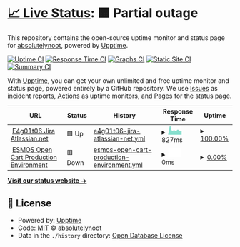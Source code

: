 # [📈 Live Status](https://absolutelynoot.github.io/e4g01t06.monitoring): <!--live status--> **🟧 Partial outage**

This repository contains the open-source uptime monitor and status page for [absolutelynoot](https://absolutelynoot.github.io/e4g01t06.monitoring), powered by [Upptime](https://github.com/upptime/upptime).

[![Uptime CI](https://github.com/absolutelynoot/e4g01t06.monitoring/workflows/Uptime%20CI/badge.svg)](https://github.com/absolutelynoot/e4g01t06.monitoring/actions?query=workflow%3A%22Uptime+CI%22)
[![Response Time CI](https://github.com/absolutelynoot/e4g01t06.monitoring/workflows/Response%20Time%20CI/badge.svg)](https://github.com/absolutelynoot/e4g01t06.monitoring/actions?query=workflow%3A%22Response+Time+CI%22)
[![Graphs CI](https://github.com/absolutelynoot/e4g01t06.monitoring/workflows/Graphs%20CI/badge.svg)](https://github.com/absolutelynoot/e4g01t06.monitoring/actions?query=workflow%3A%22Graphs+CI%22)
[![Static Site CI](https://github.com/absolutelynoot/e4g01t06.monitoring/workflows/Static%20Site%20CI/badge.svg)](https://github.com/absolutelynoot/e4g01t06.monitoring/actions?query=workflow%3A%22Static+Site+CI%22)
[![Summary CI](https://github.com/absolutelynoot/e4g01t06.monitoring/workflows/Summary%20CI/badge.svg)](https://github.com/absolutelynoot/e4g01t06.monitoring/actions?query=workflow%3A%22Summary+CI%22)

With [Upptime](https://upptime.js.org), you can get your own unlimited and free uptime monitor and status page, powered entirely by a GitHub repository. We use [Issues](https://github.com/absolutelynoot/e4g01t06.monitoring/issues) as incident reports, [Actions](https://github.com/absolutelynoot/e4g01t06.monitoring/actions) as uptime monitors, and [Pages](https://absolutelynoot.github.io/e4g01t06.monitoring) for the status page.

<!--start: status pages-->
<!-- This summary is generated by Upptime (https://github.com/upptime/upptime) -->
<!-- Do not edit this manually, your changes will be overwritten -->
<!-- prettier-ignore -->
| URL | Status | History | Response Time | Uptime |
| --- | ------ | ------- | ------------- | ------ |
| <img alt="" src="https://favicons.githubusercontent.com/e4g01t06.atlassian.net" height="13"> [E4g01t06 Jira Atlassian.net](https://e4g01t06.atlassian.net/) | 🟩 Up | [e4g01t06-jira-atlassian-net.yml](https://github.com/absolutelynoot/e4g01t06.monitoring/commits/HEAD/history/e4g01t06-jira-atlassian-net.yml) | <details><summary><img alt="Response time graph" src="./graphs/e4g01t06-jira-atlassian-net/response-time-week.png" height="20"> 827ms</summary><br><a href="https://absolutelynoot.github.io/e4g01t06.monitoring/history/e4g01t06-jira-atlassian-net"><img alt="Response time 980" src="https://img.shields.io/endpoint?url=https%3A%2F%2Fraw.githubusercontent.com%2Fabsolutelynoot%2Fe4g01t06.monitoring%2FHEAD%2Fapi%2Fe4g01t06-jira-atlassian-net%2Fresponse-time.json"></a><br><a href="https://absolutelynoot.github.io/e4g01t06.monitoring/history/e4g01t06-jira-atlassian-net"><img alt="24-hour response time 637" src="https://img.shields.io/endpoint?url=https%3A%2F%2Fraw.githubusercontent.com%2Fabsolutelynoot%2Fe4g01t06.monitoring%2FHEAD%2Fapi%2Fe4g01t06-jira-atlassian-net%2Fresponse-time-day.json"></a><br><a href="https://absolutelynoot.github.io/e4g01t06.monitoring/history/e4g01t06-jira-atlassian-net"><img alt="7-day response time 827" src="https://img.shields.io/endpoint?url=https%3A%2F%2Fraw.githubusercontent.com%2Fabsolutelynoot%2Fe4g01t06.monitoring%2FHEAD%2Fapi%2Fe4g01t06-jira-atlassian-net%2Fresponse-time-week.json"></a><br><a href="https://absolutelynoot.github.io/e4g01t06.monitoring/history/e4g01t06-jira-atlassian-net"><img alt="30-day response time 740" src="https://img.shields.io/endpoint?url=https%3A%2F%2Fraw.githubusercontent.com%2Fabsolutelynoot%2Fe4g01t06.monitoring%2FHEAD%2Fapi%2Fe4g01t06-jira-atlassian-net%2Fresponse-time-month.json"></a><br><a href="https://absolutelynoot.github.io/e4g01t06.monitoring/history/e4g01t06-jira-atlassian-net"><img alt="1-year response time 980" src="https://img.shields.io/endpoint?url=https%3A%2F%2Fraw.githubusercontent.com%2Fabsolutelynoot%2Fe4g01t06.monitoring%2FHEAD%2Fapi%2Fe4g01t06-jira-atlassian-net%2Fresponse-time-year.json"></a></details> | <details><summary><a href="https://absolutelynoot.github.io/e4g01t06.monitoring/history/e4g01t06-jira-atlassian-net">100.00%</a></summary><a href="https://absolutelynoot.github.io/e4g01t06.monitoring/history/e4g01t06-jira-atlassian-net"><img alt="All-time uptime 100.00%" src="https://img.shields.io/endpoint?url=https%3A%2F%2Fraw.githubusercontent.com%2Fabsolutelynoot%2Fe4g01t06.monitoring%2FHEAD%2Fapi%2Fe4g01t06-jira-atlassian-net%2Fuptime.json"></a><br><a href="https://absolutelynoot.github.io/e4g01t06.monitoring/history/e4g01t06-jira-atlassian-net"><img alt="24-hour uptime 100.00%" src="https://img.shields.io/endpoint?url=https%3A%2F%2Fraw.githubusercontent.com%2Fabsolutelynoot%2Fe4g01t06.monitoring%2FHEAD%2Fapi%2Fe4g01t06-jira-atlassian-net%2Fuptime-day.json"></a><br><a href="https://absolutelynoot.github.io/e4g01t06.monitoring/history/e4g01t06-jira-atlassian-net"><img alt="7-day uptime 100.00%" src="https://img.shields.io/endpoint?url=https%3A%2F%2Fraw.githubusercontent.com%2Fabsolutelynoot%2Fe4g01t06.monitoring%2FHEAD%2Fapi%2Fe4g01t06-jira-atlassian-net%2Fuptime-week.json"></a><br><a href="https://absolutelynoot.github.io/e4g01t06.monitoring/history/e4g01t06-jira-atlassian-net"><img alt="30-day uptime 100.00%" src="https://img.shields.io/endpoint?url=https%3A%2F%2Fraw.githubusercontent.com%2Fabsolutelynoot%2Fe4g01t06.monitoring%2FHEAD%2Fapi%2Fe4g01t06-jira-atlassian-net%2Fuptime-month.json"></a><br><a href="https://absolutelynoot.github.io/e4g01t06.monitoring/history/e4g01t06-jira-atlassian-net"><img alt="1-year uptime 100.00%" src="https://img.shields.io/endpoint?url=https%3A%2F%2Fraw.githubusercontent.com%2Fabsolutelynoot%2Fe4g01t06.monitoring%2FHEAD%2Fapi%2Fe4g01t06-jira-atlassian-net%2Fuptime-year.json"></a></details>
| <img alt="" src="https://favicons.githubusercontent.com/34.226.245.218" height="13"> [ESMOS Open Cart Production Environment](http://34.226.245.218/index.php?route=common/home) | 🟥 Down | [esmos-open-cart-production-environment.yml](https://github.com/absolutelynoot/e4g01t06.monitoring/commits/HEAD/history/esmos-open-cart-production-environment.yml) | <details><summary><img alt="Response time graph" src="./graphs/esmos-open-cart-production-environment/response-time-week.png" height="20"> 0ms</summary><br><a href="https://absolutelynoot.github.io/e4g01t06.monitoring/history/esmos-open-cart-production-environment"><img alt="Response time 223" src="https://img.shields.io/endpoint?url=https%3A%2F%2Fraw.githubusercontent.com%2Fabsolutelynoot%2Fe4g01t06.monitoring%2FHEAD%2Fapi%2Fesmos-open-cart-production-environment%2Fresponse-time.json"></a><br><a href="https://absolutelynoot.github.io/e4g01t06.monitoring/history/esmos-open-cart-production-environment"><img alt="24-hour response time 0" src="https://img.shields.io/endpoint?url=https%3A%2F%2Fraw.githubusercontent.com%2Fabsolutelynoot%2Fe4g01t06.monitoring%2FHEAD%2Fapi%2Fesmos-open-cart-production-environment%2Fresponse-time-day.json"></a><br><a href="https://absolutelynoot.github.io/e4g01t06.monitoring/history/esmos-open-cart-production-environment"><img alt="7-day response time 0" src="https://img.shields.io/endpoint?url=https%3A%2F%2Fraw.githubusercontent.com%2Fabsolutelynoot%2Fe4g01t06.monitoring%2FHEAD%2Fapi%2Fesmos-open-cart-production-environment%2Fresponse-time-week.json"></a><br><a href="https://absolutelynoot.github.io/e4g01t06.monitoring/history/esmos-open-cart-production-environment"><img alt="30-day response time 0" src="https://img.shields.io/endpoint?url=https%3A%2F%2Fraw.githubusercontent.com%2Fabsolutelynoot%2Fe4g01t06.monitoring%2FHEAD%2Fapi%2Fesmos-open-cart-production-environment%2Fresponse-time-month.json"></a><br><a href="https://absolutelynoot.github.io/e4g01t06.monitoring/history/esmos-open-cart-production-environment"><img alt="1-year response time 223" src="https://img.shields.io/endpoint?url=https%3A%2F%2Fraw.githubusercontent.com%2Fabsolutelynoot%2Fe4g01t06.monitoring%2FHEAD%2Fapi%2Fesmos-open-cart-production-environment%2Fresponse-time-year.json"></a></details> | <details><summary><a href="https://absolutelynoot.github.io/e4g01t06.monitoring/history/esmos-open-cart-production-environment">0.00%</a></summary><a href="https://absolutelynoot.github.io/e4g01t06.monitoring/history/esmos-open-cart-production-environment"><img alt="All-time uptime 71.77%" src="https://img.shields.io/endpoint?url=https%3A%2F%2Fraw.githubusercontent.com%2Fabsolutelynoot%2Fe4g01t06.monitoring%2FHEAD%2Fapi%2Fesmos-open-cart-production-environment%2Fuptime.json"></a><br><a href="https://absolutelynoot.github.io/e4g01t06.monitoring/history/esmos-open-cart-production-environment"><img alt="24-hour uptime 0.00%" src="https://img.shields.io/endpoint?url=https%3A%2F%2Fraw.githubusercontent.com%2Fabsolutelynoot%2Fe4g01t06.monitoring%2FHEAD%2Fapi%2Fesmos-open-cart-production-environment%2Fuptime-day.json"></a><br><a href="https://absolutelynoot.github.io/e4g01t06.monitoring/history/esmos-open-cart-production-environment"><img alt="7-day uptime 0.00%" src="https://img.shields.io/endpoint?url=https%3A%2F%2Fraw.githubusercontent.com%2Fabsolutelynoot%2Fe4g01t06.monitoring%2FHEAD%2Fapi%2Fesmos-open-cart-production-environment%2Fuptime-week.json"></a><br><a href="https://absolutelynoot.github.io/e4g01t06.monitoring/history/esmos-open-cart-production-environment"><img alt="30-day uptime 1.38%" src="https://img.shields.io/endpoint?url=https%3A%2F%2Fraw.githubusercontent.com%2Fabsolutelynoot%2Fe4g01t06.monitoring%2FHEAD%2Fapi%2Fesmos-open-cart-production-environment%2Fuptime-month.json"></a><br><a href="https://absolutelynoot.github.io/e4g01t06.monitoring/history/esmos-open-cart-production-environment"><img alt="1-year uptime 71.77%" src="https://img.shields.io/endpoint?url=https%3A%2F%2Fraw.githubusercontent.com%2Fabsolutelynoot%2Fe4g01t06.monitoring%2FHEAD%2Fapi%2Fesmos-open-cart-production-environment%2Fuptime-year.json"></a></details>

<!--end: status pages-->

[**Visit our status website →**](https://absolutelynoot.github.io/e4g01t06.monitoring)

## 📄 License

- Powered by: [Upptime](https://github.com/upptime/upptime)
- Code: [MIT](./LICENSE) © [absolutelynoot](https://absolutelynoot.github.io/e4g01t06.monitoring)
- Data in the `./history` directory: [Open Database License](https://opendatacommons.org/licenses/odbl/1-0/)
